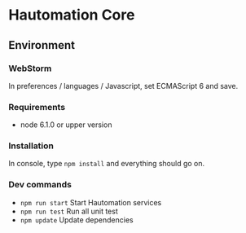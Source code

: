 # Hautomation Core

## Environment

### WebStorm

In preferences / languages / Javascript, set ECMAScript 6 and save.

### Requirements

* node 6.1.0 or upper version

### Installation

In console, type `npm install` and everything should go on.

### Dev commands

* `npm run start` Start Hautomation services
* `npm run test` Run all unit test
* `npm update` Update dependencies
